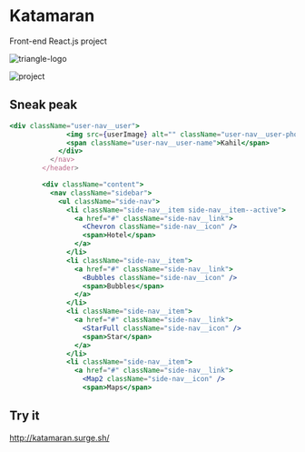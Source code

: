 # Katamaran

Front-end React.js project


![triangle-logo](https://user-images.githubusercontent.com/29616227/71782302-99d26300-2fa6-11ea-9c0b-e301a0e8bad2.png)

![project](https://user-images.githubusercontent.com/29616227/71782363-24b35d80-2fa7-11ea-8993-edd0fb2ce299.jpg)


## Sneak peak

```jsx
<div className="user-nav__user">
              <img src={userImage} alt="" className="user-nav__user-photo" />
              <span className="user-nav__user-name">Kahil</span>
            </div>
          </nav>
        </header>

        <div className="content">
          <nav className="sidebar">
            <ul className="side-nav">
              <li className="side-nav__item side-nav__item--active">
                <a href="#" className="side-nav__link">
                  <Chevron className="side-nav__icon" />
                  <span>Hotel</span>
                </a>
              </li>
              <li className="side-nav__item">
                <a href="#" className="side-nav__link">
                  <Bubbles className="side-nav__icon" />
                  <span>Bubbles</span>
                </a>
              </li>
              <li className="side-nav__item">
                <a href="#" className="side-nav__link">
                  <StarFull className="side-nav__icon" />
                  <span>Star</span>
                </a>
              </li>
              <li className="side-nav__item">
                <a href="#" className="side-nav__link">
                  <Map2 className="side-nav__icon" />
                  <span>Maps</span>

```

## Try it

http://katamaran.surge.sh/
